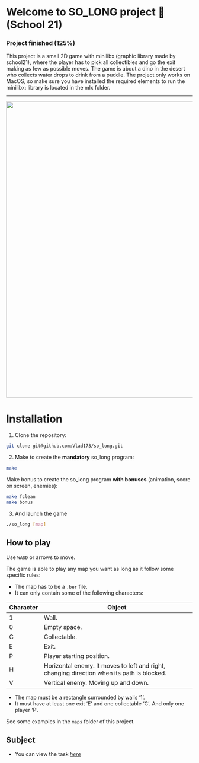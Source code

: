 # Welcome to SO_LONG project 🦖 (School 21)

### Project finished (125%)

This project is a small 2D game with minilibx (graphic library made by school21), 
where the player has to pick all collectibles and go the exit making as few as possible moves. 
The game is about a dino in the desert who collects water drops to drink from a puddle. 
The project only works on MacOS, so make sure you have installed the required 
elements to run the minilibx: library is located in the mlx folder.

---
<img src="https://github.com/Vlad173/so_long/blob/master/images/dino.gif" width="800" />


# Installation

1. Clone the repository:
```sh
git clone git@github.com:Vlad173/so_long.git
```
2. Make to create the **mandatory** so_long program:
```sh
make
```
Make bonus to create the so_long program **with bonuses** (animation, score on screen, enemies):
```sh
make fclean
make bonus
```
3. And launch the game
```sh
./so_long [map]
```

## How to play

Use ``WASD`` or arrows to move. 

The game is able to play any map you want as long as it follow some specific rules:
* The map has to be a ``.ber`` file.
* It can only contain some of the following characters:

| Character | Object |
| - | - |
| 1 | Wall. |
| 0 | Empty space. |
| C | Collectable. |
| E | Exit. |
| P | Player starting position. |
| H | Horizontal enemy. It moves to left and right, changing direction when its path is blocked. |
| V | Vertical enemy. Moving up and down. |

* The map must be a rectangle surrounded by walls ‘1’.
* It must have at least one exit ‘E’ and one collectable ‘C’. And only one player ‘P’.

See some examples in the ``maps`` folder of this project.

## Subject

* You can view the task [*here*](https://cdn.intra.42.fr/pdf/pdf/37735/en.subject.pdf)
